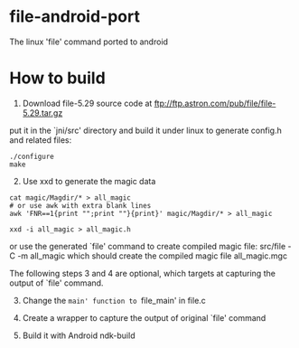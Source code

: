 # file-android-port
The linux 'file' command ported to android

# How to build
1. Download file-5.29 source code at
ftp://ftp.astron.com/pub/file/file-5.29.tar.gz

put it in the `jni/src' directory and build it under linux to generate
config.h and related files:
```
./configure
make
```

2. Use xxd to generate the magic data
```
cat magic/Magdir/* > all_magic
# or use awk with extra blank lines
awk 'FNR==1{print "";print ""}{print}' magic/Magdir/* > all_magic

xxd -i all_magic > all_magic.h
```

or use the generated `file' command to create compiled magic file:
src/file -C -m all_magic
which should create the compiled magic file all_magic.mgc

The following steps 3 and 4 are optional, which targets at capturing
the output of `file' command.

3. Change the `main' function to `file_main' in file.c

4. Create a wrapper to capture the output of original `file' command

5. Build it with Android ndk-build